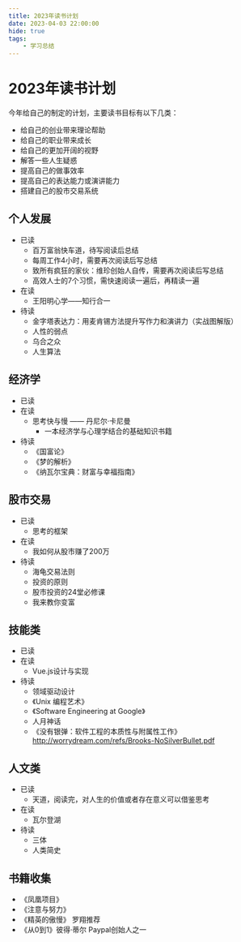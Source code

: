 ```yaml
---
title: 2023年读书计划
date: 2023-04-03 22:00:00
hide: true
tags:
    - 学习总结
---
```


# 2023年读书计划
今年给自己的制定的计划，主要读书目标有以下几类：
- 给自己的创业带来理论帮助
- 给自己的职业带来成长
- 给自己的更加开阔的视野
- 解答一些人生疑惑
- 提高自己的做事效率
- 提高自己的表达能力或演讲能力
- 搭建自己的股市交易系统
<!-- more -->

## 个人发展

- 已读
  - 百万富翁快车道，待写阅读后总结
  - 每周工作4小时，需要再次阅读后写总结
  - 致所有疯狂的家伙：维珍创始人自传，需要再次阅读后写总结
  - 高效人士的7个习惯，需快速阅读一遍后，再精读一遍
- 在读
  - 王阳明心学——知行合一
- 待读
  - 金字塔表达力：用麦肯锡方法提升写作力和演讲力（实战图解版）
  - 人性的弱点
  - 乌合之众
  - 人生算法

## 经济学

- 已读
- 在读
  - 思考快与慢 —— 丹尼尔·卡尼曼
    - 一本经济学与心理学结合的基础知识书籍
- 待读
  - 《国富论》
  - 《梦的解析》
  - 《纳瓦尔宝典：财富与幸福指南》


## 股市交易

- 已读
  - 思考的框架
- 在读
  - 我如何从股市赚了200万
- 待读
  - 海龟交易法则
  - 投资的原则
  - 股市投资的24堂必修课
  - 我来教你变富

## 技能类
- 已读
- 在读
  - Vue.js设计与实现
- 待读
  - 领域驱动设计
  - 《Unix 编程艺术》
  - 《Software Engineering at Google》
  - 人月神话
  - 《没有银弹：软件工程的本质性与附属性工作》 http://worrydream.com/refs/Brooks-NoSilverBullet.pdf

## 人文类
- 已读
  - 天道，阅读完，对人生的价值或者存在意义可以借鉴思考
- 在读
  - 瓦尔登湖
- 待读
  - 三体
  - 人类简史

## 书籍收集
- 《凤凰项目》
- 《注意与努力》
- 《精英的傲慢》 罗翔推荐
- 《从0到1》彼得·蒂尔 Paypal创始人之一
